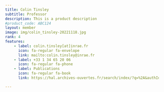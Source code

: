 ```yaml
---
title: Colin Tinsley
subtitle: Professor
description: This is a product description
#product_code: ABC124
layout: member
image: img/colin_tinsley-20221118.jpg
rank: 4
features:
    - label: colin.tinsley[at]inrae.fr
      icon: fa-regular fa-envelope
      link: mailto:colin.tinsley@inrae.fr
    - label: +33 1 34 65 20 06
      icon: fa-regular fa-phone
    - label: Publications
      icon: fa-regular fa-book
      link: https://hal.archives-ouvertes.fr/search/index/?q=%2A&authIdPerson_i=1134280

---
```



